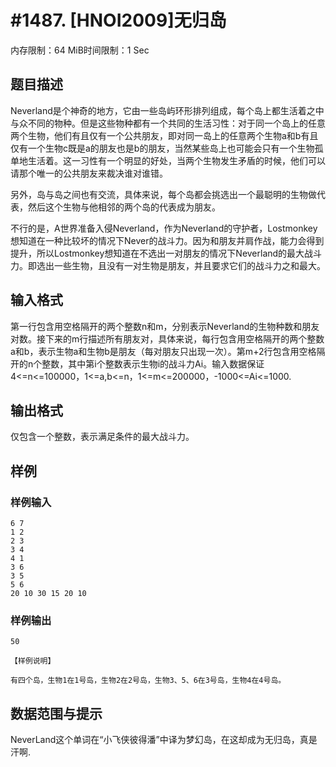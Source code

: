 # #1487. [HNOI2009]无归岛

内存限制：64 MiB时间限制：1 Sec

## 题目描述


Neverland是个神奇的地方，它由一些岛屿环形排列组成，每个岛上都生活着之中与众不同的物种。但是这些物种都有一个共同的生活习性：对于同一个岛上的任意两个生物，他们有且仅有一个公共朋友，即对同一岛上的任意两个生物a和b有且仅有一个生物c既是a的朋友也是b的朋友，当然某些岛上也可能会只有一个生物孤单地生活着。这一习性有一个明显的好处，当两个生物发生矛盾的时候，他们可以请那个唯一的公共朋友来裁决谁对谁错。

另外，岛与岛之间也有交流，具体来说，每个岛都会挑选出一个最聪明的生物做代表，然后这个生物与他相邻的两个岛的代表成为朋友。

不行的是，A世界准备入侵Neverland，作为Neverland的守护者，Lostmonkey想知道在一种比较坏的情况下Never的战斗力。因为和朋友并肩作战，能力会得到提升，所以Lostmonkey想知道在不选出一对朋友的情况下Neverland的最大战斗力。即选出一些生物，且没有一对生物是朋友，并且要求它们的战斗力之和最大。

## 输入格式

第一行包含用空格隔开的两个整数n和m，分别表示Neverland的生物种数和朋友对数。接下来的m行描述所有朋友对，具体来说，每行包含用空格隔开的两个整数a和b，表示生物a和生物b是朋友（每对朋友只出现一次）。第m+2行包含用空格隔开的n个整数，其中第i个整数表示生物i的战斗力Ai。输入数据保证4<=n<=100000，1<=a,b<=n，1<=m<=200000，-1000<=Ai<=1000.

## 输出格式

 

仅包含一个整数，表示满足条件的最大战斗力。

## 样例

### 样例输入

    
    
    
    6 7
    1 2
    2 3
    3 4
    4 1
    3 6
    3 5
    5 6
    20 10 30 15 20 10
    
    
    

### 样例输出

    
    
    50
    
    【样例说明】
    
    有四个岛，生物1在1号岛，生物2在2号岛，生物3、5、6在3号岛，生物4在4号岛。
    
    

## 数据范围与提示

NeverLand这个单词在&ldquo;小飞侠彼得潘&rdquo;中译为梦幻岛，在这却成为无归岛，真是汗啊.
